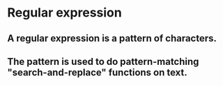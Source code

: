 # Regular expression
## A regular expression is a pattern of characters.

## The pattern is used to do pattern-matching "search-and-replace" functions on text.
